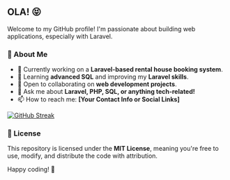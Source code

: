 ## OLA! 😝  

Welcome to my GitHub profile! I'm passionate about building web applications, especially with Laravel.  

### 🚀 About Me  
- 🔭 Currently working on a **Laravel-based rental house booking system**.  
- 🌱 Learning **advanced SQL** and improving my **Laravel skills**.  
- 👯 Open to collaborating on **web development projects**.  
- 💬 Ask me about **Laravel, PHP, SQL, or anything tech-related!**  
- 📫 How to reach me: **[Your Contact Info or Social Links]**  

[![GitHub Streak](https://streak-stats.demolab.com?user=mwangiiii&theme=dark&date_format=j%20M%5B%20Y%5D&exclude_days=Sun%2CSat&hide_total_contributions=true)](https://git.io/streak-stats)  

### 📜 License  
This repository is licensed under the **MIT License**, meaning you're free to use, modify, and distribute the code with attribution.  

Happy coding! 🚀  
